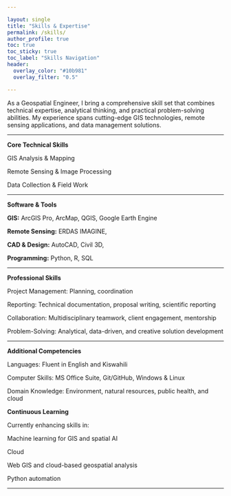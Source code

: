 ```yaml
---

layout: single
title: "Skills & Expertise"
permalink: /skills/
author_profile: true
toc: true
toc_sticky: true
toc_label: "Skills Navigation"
header:
  overlay_color: "#10b981"
  overlay_filter: "0.5"

---
```


As a Geospatial Engineer, I bring a comprehensive skill set that combines technical expertise, analytical thinking, and practical problem-solving abilities. My experience spans cutting-edge GIS technologies, remote sensing applications, and data management solutions.

---

**Core Technical Skills**

GIS Analysis & Mapping

Remote Sensing & Image Processing

Data Collection & Field Work

---

**Software & Tools**

**GIS:** ArcGIS Pro, ArcMap, QGIS, Google Earth Engine

**Remote Sensing:** ERDAS IMAGINE,

**CAD & Design:** AutoCAD, Civil 3D, 

**Programming:** Python, R, SQL

---

**Professional Skills**

Project Management: Planning, coordination

Reporting: Technical documentation, proposal writing, scientific reporting

Collaboration: Multidisciplinary teamwork, client engagement, mentorship

Problem-Solving: Analytical, data-driven, and creative solution development

---

**Additional Competencies**

Languages: Fluent in English and Kiswahili

Computer Skills: MS Office Suite, Git/GitHub, Windows & Linux

Domain Knowledge: Environment, natural resources, public health, and cloud

**Continuous Learning**

Currently enhancing skills in:

Machine learning for GIS and spatial AI

Cloud

Web GIS and cloud-based geospatial analysis

Python automation 

---
